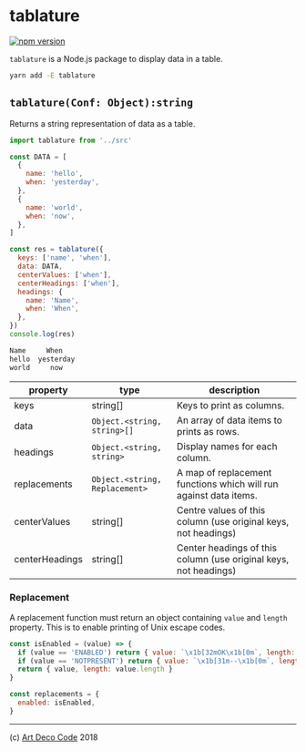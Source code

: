 # tablature

[![npm version](https://badge.fury.io/js/tablature.svg)](https://badge.fury.io/js/tablature)

`tablature` is a Node.js package to display data in a table.

```sh
yarn add -E tablature
```

## `tablature(Conf: Object):string`

Returns a string representation of data as a table.

```js
import tablature from '../src'

const DATA = [
  {
    name: 'hello',
    when: 'yesterday',
  },
  {
    name: 'world',
    when: 'now',
  },
]

const res = tablature({
  keys: ['name', 'when'],
  data: DATA,
  centerValues: ['when'],
  centerHeadings: ['when'],
  headings: {
    name: 'Name',
    when: 'When',
  },
})
console.log(res)
```

```fs
Name     When
hello  yesterday
world     now
```

| property       | type             | description                                                       |
|----------------|------------------|-------------------------------------------------------------------|
| keys           | string[]         | Keys to print as columns.                                         |
| data           | `Object.<string, string>[]`       | An array of data items to prints as rows.        |
| headings       | `Object.<string, string>` | Display names for each column.                                    |
| replacements   | `Object.<string, Replacement>`  | A map of replacement functions which will run against data items. |
| centerValues   | string[]         | Centre values of this column (use original keys, not headings)    |
| centerHeadings | string[]         | Center headings of this column (use original keys, not headings)  |

### Replacement

A replacement function must return an object containing `value` and `length` property. This is to enable printing of Unix escape codes.

```js
const isEnabled = (value) => {
  if (value == 'ENABLED') return { value: `\x1b[32mOK\x1b[0m`, length: 2 }
  if (value == 'NOTPRESENT') return { value: `\x1b[31m--\x1b[0m`, length: 2 }
  return { value, length: value.length }
}

const replacements = {
  enabled: isEnabled,
}
```

---

(c) [Art Deco Code][1] 2018

[1]: https://artdeco.bz

